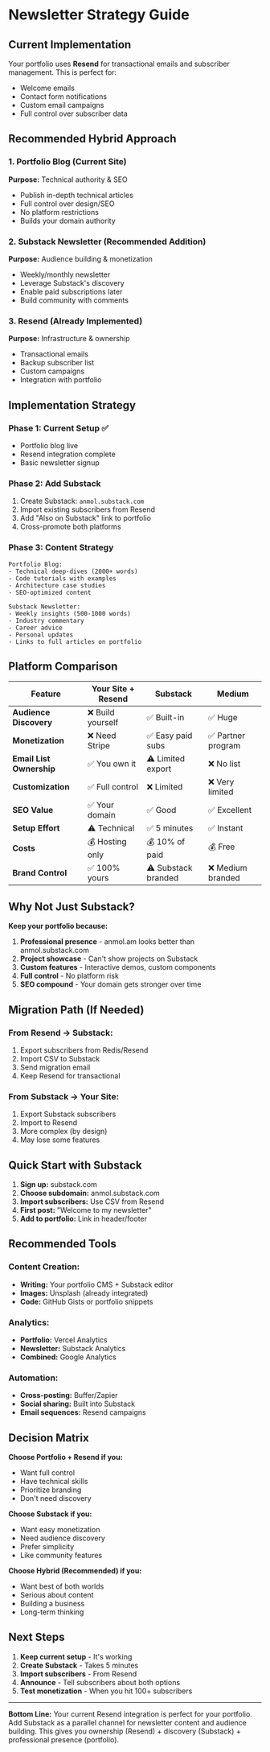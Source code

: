 # Newsletter Strategy Guide

## Current Implementation
Your portfolio uses **Resend** for transactional emails and subscriber management. This is perfect for:
- Welcome emails
- Contact form notifications  
- Custom email campaigns
- Full control over subscriber data

## Recommended Hybrid Approach

### 1. **Portfolio Blog** (Current Site)
**Purpose:** Technical authority & SEO
- Publish in-depth technical articles
- Full control over design/SEO
- No platform restrictions
- Builds your domain authority

### 2. **Substack Newsletter** (Recommended Addition)
**Purpose:** Audience building & monetization
- Weekly/monthly newsletter
- Leverage Substack's discovery
- Enable paid subscriptions later
- Build community with comments

### 3. **Resend** (Already Implemented)
**Purpose:** Infrastructure & ownership
- Transactional emails
- Backup subscriber list
- Custom campaigns
- Integration with portfolio

## Implementation Strategy

### Phase 1: Current Setup ✅
- Portfolio blog live
- Resend integration complete
- Basic newsletter signup

### Phase 2: Add Substack
1. Create Substack: `anmol.substack.com`
2. Import existing subscribers from Resend
3. Add "Also on Substack" link to portfolio
4. Cross-promote both platforms

### Phase 3: Content Strategy
```
Portfolio Blog:
- Technical deep-dives (2000+ words)
- Code tutorials with examples
- Architecture case studies
- SEO-optimized content

Substack Newsletter:
- Weekly insights (500-1000 words)
- Industry commentary
- Career advice
- Personal updates
- Links to full articles on portfolio
```

## Platform Comparison

| Feature | Your Site + Resend | Substack | Medium |
|---------|-------------------|-----------|---------|
| **Audience Discovery** | ❌ Build yourself | ✅ Built-in | ✅ Huge |
| **Monetization** | ❌ Need Stripe | ✅ Easy paid subs | ✅ Partner program |
| **Email List Ownership** | ✅ You own it | ⚠️ Limited export | ❌ No list |
| **Customization** | ✅ Full control | ❌ Limited | ❌ Very limited |
| **SEO Value** | ✅ Your domain | ✅ Good | ✅ Excellent |
| **Setup Effort** | ⚠️ Technical | ✅ 5 minutes | ✅ Instant |
| **Costs** | 💰 Hosting only | 💰 10% of paid | 💰 Free |
| **Brand Control** | ✅ 100% yours | ⚠️ Substack branded | ❌ Medium branded |

## Why Not Just Substack?

**Keep your portfolio because:**
1. **Professional presence** - anmol.am looks better than anmol.substack.com
2. **Project showcase** - Can't show projects on Substack
3. **Custom features** - Interactive demos, custom components
4. **Full control** - No platform risk
5. **SEO compound** - Your domain gets stronger over time

## Migration Path (If Needed)

### From Resend → Substack:
1. Export subscribers from Redis/Resend
2. Import CSV to Substack
3. Send migration email
4. Keep Resend for transactional

### From Substack → Your Site:
1. Export Substack subscribers
2. Import to Resend
3. More complex (by design)
4. May lose some features

## Quick Start with Substack

1. **Sign up:** substack.com
2. **Choose subdomain:** anmol.substack.com  
3. **Import subscribers:** Use CSV from Resend
4. **First post:** "Welcome to my newsletter"
5. **Add to portfolio:** Link in header/footer

## Recommended Tools

### Content Creation:
- **Writing:** Your portfolio CMS + Substack editor
- **Images:** Unsplash (already integrated)
- **Code:** GitHub Gists or portfolio snippets

### Analytics:
- **Portfolio:** Vercel Analytics
- **Newsletter:** Substack Analytics
- **Combined:** Google Analytics

### Automation:
- **Cross-posting:** Buffer/Zapier
- **Social sharing:** Built into Substack
- **Email sequences:** Resend campaigns

## Decision Matrix

**Choose Portfolio + Resend if you:**
- Want full control
- Have technical skills
- Prioritize branding
- Don't need discovery

**Choose Substack if you:**
- Want easy monetization
- Need audience discovery
- Prefer simplicity
- Like community features

**Choose Hybrid (Recommended) if you:**
- Want best of both worlds
- Serious about content
- Building a business
- Long-term thinking

## Next Steps

1. **Keep current setup** - It's working
2. **Create Substack** - Takes 5 minutes
3. **Import subscribers** - From Resend
4. **Announce** - Tell subscribers about both options
5. **Test monetization** - When you hit 100+ subscribers

---

**Bottom Line:** Your current Resend integration is perfect for your portfolio. Add Substack as a parallel channel for newsletter content and audience building. This gives you ownership (Resend) + discovery (Substack) + professional presence (portfolio).